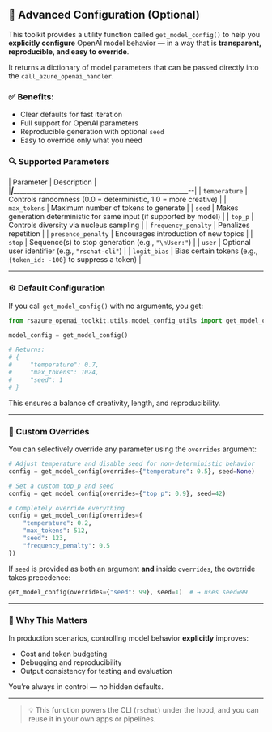 ## 🔧 Advanced Configuration (Optional)

This toolkit provides a utility function called `get_model_config()` to help you **explicitly configure** OpenAI model behavior — in a way that is **transparent, reproducible, and easy to override**.

It returns a dictionary of model parameters that can be passed directly into the `call_azure_openai_handler`.

### ✅ Benefits:
- Clear defaults for fast iteration
- Full support for OpenAI parameters
- Reproducible generation with optional `seed`
- Easy to override only what you need

### 🔍 Supported Parameters

| Parameter           | Description                                                                 |
|_____________________|___________________________________________________________________________--|
| `temperature`       | Controls randomness (0.0 = deterministic, 1.0 = more creative)              |
| `max_tokens`        | Maximum number of tokens to generate                                        |
| `seed`              | Makes generation deterministic for same input (if supported by model)       |
| `top_p`             | Controls diversity via nucleus sampling                                     |
| `frequency_penalty` | Penalizes repetition                                                        |
| `presence_penalty`  | Encourages introduction of new topics                                       |
| `stop`              | Sequence(s) to stop generation (e.g., `"\nUser:"`)                          |
| `user`              | Optional user identifier (e.g., `"rschat-cli"`)                             |
| `logit_bias`        | Bias certain tokens (e.g., `{token_id: -100}` to suppress a token)          |
___

### ⚙️ Default Configuration

If you call `get_model_config()` with no arguments, you get:

```python
from rsazure_openai_toolkit.utils.model_config_utils import get_model_config

model_config = get_model_config()

# Returns:
# {
#     "temperature": 0.7,
#     "max_tokens": 1024,
#     "seed": 1
# }
```

This ensures a balance of creativity, length, and reproducibility.
___

### 🧩 Custom Overrides

You can selectively override any parameter using the `overrides` argument:

```python
# Adjust temperature and disable seed for non-deterministic behavior
config = get_model_config(overrides={"temperature": 0.5}, seed=None)

# Set a custom top_p and seed
config = get_model_config(overrides={"top_p": 0.9}, seed=42)

# Completely override everything
config = get_model_config(overrides={
    "temperature": 0.2,
    "max_tokens": 512,
    "seed": 123,
    "frequency_penalty": 0.5
})
```

If `seed` is provided as both an argument **and** inside `overrides`, the override takes precedence:

```python
get_model_config(overrides={"seed": 99}, seed=1)  # → uses seed=99
```
___

### 🔄 Why This Matters

In production scenarios, controlling model behavior **explicitly** improves:

- Cost and token budgeting
- Debugging and reproducibility
- Output consistency for testing and evaluation

You’re always in control — no hidden defaults.
___

> 💡 This function powers the CLI (`rschat`) under the hood, and you can reuse it in your own apps or pipelines.
